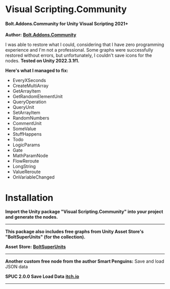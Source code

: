 # Visual Scripting.Community
#### Bolt.Addons.Community for Unity Visual Scripting 2021+
**Author:** [**Bolt.Addons.Community**](https://github.com/RealityStop/Bolt.Addons.Community)

I was able to restore what I could, considering that I have zero programming experience and I'm not a professional. Some graphs were successfully restored without errors, but unfortunately, I couldn't save icons for the nodes.
**Tested on Unity 2022.3.1f1.**

**Here's what I managed to fix:**
- EveryXSeconds
- CreateMultiArray
- GetArrayItem
- GetRandomElementUnit
- QueryOperation
- QueryUnit
- SetArrayItem
- RandomNumbers
- CommentUnit
- SomeValue
- StuffHappens
- Todo
- LogicParams
- Gate
- MathParamNode
- FlowReroute
- LongString
- ValueReroute
- OnVariableChanged

# Installation
**Import the Unity package "Visual Scripting.Community" into your project and generate the nodes.**

---

**This package also includes free graphs from Unity Asset Store's "BoltSuperUnits" (for the collection).**

**Asset Store:** [**BoltSuperUnits**](https://assetstore.unity.com/packages/tools/visual-scripting/bolt-super-units-177410)

---

**Another custom free node from the author Smart Penguins:**
Save and load JSON data

**SPUC 2.0.0 Save Load Data** [**itch.io**](https://smart-penguins.itch.io/spuc-unity-in-easy-mode)

---
